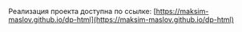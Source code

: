 Реализация проекта доступна по ссылке: [https://maksim-maslov.github.io/dp-html](https://maksim-maslov.github.io/dp-html)
